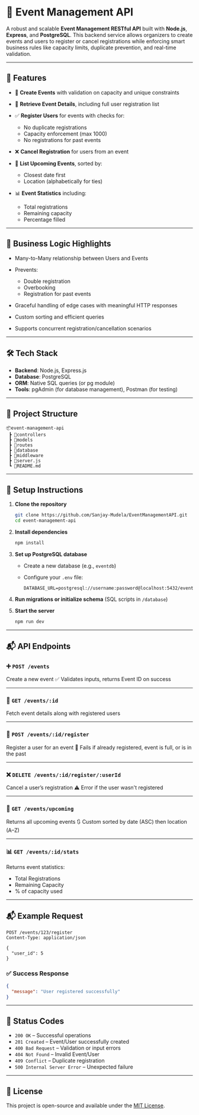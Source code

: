 # 🎉 Event Management API

A robust and scalable **Event Management RESTful API** built with **Node.js**, **Express**, and **PostgreSQL**. This backend service allows organizers to create events and users to register or cancel registrations while enforcing smart business rules like capacity limits, duplicate prevention, and real-time validation.

---

## 🚀 Features

* 🔧 **Create Events** with validation on capacity and unique constraints
* 🧾 **Retrieve Event Details**, including full user registration list
* ✅ **Register Users** for events with checks for:

  * No duplicate registrations
  * Capacity enforcement (max 1000)
  * No registrations for past events
* ❌ **Cancel Registration** for users from an event
* 📅 **List Upcoming Events**, sorted by:

  * Closest date first
  * Location (alphabetically for ties)
* 📊 **Event Statistics** including:

  * Total registrations
  * Remaining capacity
  * Percentage filled

---

## 🧠 Business Logic Highlights

* Many-to-Many relationship between Users and Events
* Prevents:

  * Double registration
  * Overbooking
  * Registration for past events
* Graceful handling of edge cases with meaningful HTTP responses
* Custom sorting and efficient queries
* Supports concurrent registration/cancellation scenarios

---

## 🛠️ Tech Stack

* **Backend**: Node.js, Express.js
* **Database**: PostgreSQL
* **ORM**: Native SQL queries (or pg module)
* **Tools**: pgAdmin (for database management), Postman (for testing)

---

## 📂 Project Structure

```
📦event-management-api
 ┣ 📁controllers
 ┣ 📁models
 ┣ 📁routes
 ┣ 📁database
 ┣ 📁middleware
 ┣ 📄server.js
 ┗ 📄README.md
```

---

## 🔧 Setup Instructions

1. **Clone the repository**

   ```bash
   git clone https://github.com/Sanjay-Mudela/EventManagementAPI.git
   cd event-management-api
   ```

2. **Install dependencies**

   ```bash
   npm install
   ```

3. **Set up PostgreSQL database**

   * Create a new database (e.g., `eventdb`)
   * Configure your `.env` file:

     ```env
     DATABASE_URL=postgresql://username:password@localhost:5432/eventdb
     ```

4. **Run migrations or initialize schema** (SQL scripts in `/database`)

5. **Start the server**

   ```bash
   npm run dev
   ```

---

## 📬 API Endpoints

### ➕ `POST /events`

Create a new event
✅ Validates inputs, returns Event ID on success

---

### 📄 `GET /events/:id`

Fetch event details along with registered users

---

### 📝 `POST /events/:id/register`

Register a user for an event
🚫 Fails if already registered, event is full, or is in the past

---

### ❌ `DELETE /events/:id/register/:userId`

Cancel a user’s registration
⚠️ Error if the user wasn't registered

---

### 📆 `GET /events/upcoming`

Returns all upcoming events
🔃 Custom sorted by date (ASC) then location (A–Z)

---

### 📊 `GET /events/:id/stats`

Returns event statistics:

* Total Registrations
* Remaining Capacity
* % of capacity used

---

## 📬 Example Request

```http
POST /events/123/register
Content-Type: application/json

{
  "user_id": 5
}
```

### ✅ Success Response

```json
{
  "message": "User registered successfully"
}
```

---

## 📌 Status Codes

* `200 OK` – Successful operations
* `201 Created` – Event/User successfully created
* `400 Bad Request` – Validation or input errors
* `404 Not Found` – Invalid Event/User
* `409 Conflict` – Duplicate registration
* `500 Internal Server Error` – Unexpected failure

---

## 📃 License

This project is open-source and available under the [MIT License](LICENSE).
